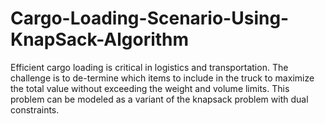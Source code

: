 # Cargo-Loading-Scenario-Using-KnapSack-Algorithm
Efficient cargo loading is critical in logistics and transportation. The challenge is to de-termine which items to include in the truck to maximize the total value without exceeding the weight and volume limits. This problem can be modeled as a variant of the knapsack problem with dual constraints.
